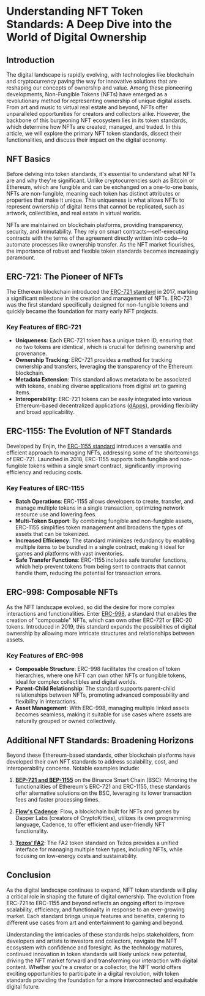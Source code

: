 # Understanding NFT Token Standards: A Deep Dive into the World of Digital Ownership

## Introduction

The digital landscape is rapidly evolving, with technologies like blockchain and cryptocurrency paving the way for innovative solutions that are reshaping our concepts of ownership and value. Among these pioneering developments, Non-Fungible Tokens (NFTs) have emerged as a revolutionary method for representing ownership of unique digital assets. From art and music to virtual real estate and beyond, NFTs offer unparalleled opportunities for creators and collectors alike. However, the backbone of this burgeoning NFT ecosystem lies in its token standards, which determine how NFTs are created, managed, and traded. In this article, we will explore the primary NFT token standards, dissect their functionalities, and discuss their impact on the digital economy.

## NFT Basics

Before delving into token standards, it's essential to understand what NFTs are and why they're significant. Unlike cryptocurrencies such as Bitcoin or Ethereum, which are fungible and can be exchanged on a one-to-one basis, NFTs are non-fungible, meaning each token has distinct attributes or properties that make it unique. This uniqueness is what allows NFTs to represent ownership of digital items that cannot be replicated, such as artwork, collectibles, and real estate in virtual worlds.

NFTs are maintained on blockchain platforms, providing transparency, security, and immutability. They rely on smart contracts—self-executing contracts with the terms of the agreement directly written into code—to automate processes like ownership transfer. As the NFT market flourishes, the importance of robust and flexible token standards becomes increasingly paramount.

## ERC-721: The Pioneer of NFTs

The Ethereum blockchain introduced the [ERC-721 standard](https://eips.ethereum.org/EIPS/eip-721) in 2017, marking a significant milestone in the creation and management of NFTs. ERC-721 was the first standard specifically designed for non-fungible tokens and quickly became the foundation for many early NFT projects.

### Key Features of ERC-721
- **Uniqueness**: Each ERC-721 token has a unique token ID, ensuring that no two tokens are identical, which is crucial for defining ownership and provenance.
- **Ownership Tracking**: ERC-721 provides a method for tracking ownership and transfers, leveraging the transparency of the Ethereum blockchain.
- **Metadata Extension**: This standard allows metadata to be associated with tokens, enabling diverse applications from digital art to gaming items.
- **Interoperability**: ERC-721 tokens can be easily integrated into various Ethereum-based decentralized applications ([dApps](https://ethereum.org/en/dapps/)), providing flexibility and broad applicability.

## ERC-1155: The Evolution of NFT Standards

Developed by Enjin, the [ERC-1155 standard](https://eips.ethereum.org/EIPS/eip-1155) introduces a versatile and efficient approach to managing NFTs, addressing some of the shortcomings of ERC-721. Launched in 2018, ERC-1155 supports both fungible and non-fungible tokens within a single smart contract, significantly improving efficiency and reducing costs.

### Key Features of ERC-1155
- **Batch Operations**: ERC-1155 allows developers to create, transfer, and manage multiple tokens in a single transaction, optimizing network resource use and lowering fees.
- **Multi-Token Support**: By combining fungible and non-fungible assets, ERC-1155 simplifies token management and broadens the types of assets that can be tokenized.
- **Increased Efficiency**: The standard minimizes redundancy by enabling multiple items to be bundled in a single contract, making it ideal for games and platforms with vast inventories.
- **Safe Transfer Functions**: ERC-1155 includes safe transfer functions, which help prevent tokens from being sent to contracts that cannot handle them, reducing the potential for transaction errors.

## ERC-998: Composable NFTs

As the NFT landscape evolved, so did the desire for more complex interactions and functionalities. Enter [ERC-998](https://eips.ethereum.org/EIPS/eip-998), a standard that enables the creation of "composable" NFTs, which can own other ERC-721 or ERC-20 tokens. Introduced in 2019, this standard expands the possibilities of digital ownership by allowing more intricate structures and relationships between assets.

### Key Features of ERC-998
- **Composable Structure**: ERC-998 facilitates the creation of token hierarchies, where one NFT can own other NFTs or fungible tokens, ideal for complex collectibles and digital worlds.
- **Parent-Child Relationship**: The standard supports parent-child relationships between NFTs, promoting advanced composability and flexibility in interactions.
- **Asset Management**: With ERC-998, managing multiple linked assets becomes seamless, making it suitable for use cases where assets are naturally grouped or owned collectively.

## Additional NFT Standards: Broadening Horizons

Beyond these Ethereum-based standards, other blockchain platforms have developed their own NFT standards to address scalability, cost, and interoperability concerns. Notable examples include:

1. **[BEP-721 and BEP-1155](https://docs.binance.org/smart-chain/NFT.html)** on the Binance Smart Chain (BSC): Mirroring the functionalities of Ethereum's ERC-721 and ERC-1155, these standards offer alternative solutions on the BSC, leveraging its lower transaction fees and faster processing times.

2. **[Flow's Cadence](https://www.onflow.org)**: Flow, a blockchain built for NFTs and games by Dapper Labs (creators of CryptoKitties), utilizes its own programming language, Cadence, to offer efficient and user-friendly NFT functionality.

3. **[Tezos' FA2](https://assets.tqtezos.com/docs/token-contracts/fa2/standard)**: The FA2 token standard on Tezos provides a unified interface for managing multiple token types, including NFTs, while focusing on low-energy costs and sustainability.

## Conclusion

As the digital landscape continues to expand, NFT token standards will play a critical role in shaping the future of digital ownership. The evolution from ERC-721 to ERC-1155 and beyond reflects an ongoing effort to improve scalability, efficiency, and functionality in response to an ever-growing market. Each standard brings unique features and benefits, catering to different use cases from art and entertainment to gaming and beyond.

Understanding the intricacies of these standards helps stakeholders, from developers and artists to investors and collectors, navigate the NFT ecosystem with confidence and foresight. As the technology matures, continued innovation in token standards will likely unlock new potential, driving the NFT market forward and transforming our interaction with digital content. Whether you're a creator or a collector, the NFT world offers exciting opportunities to participate in a digital revolution, with token standards providing the foundation for a more interconnected and equitable digital future.